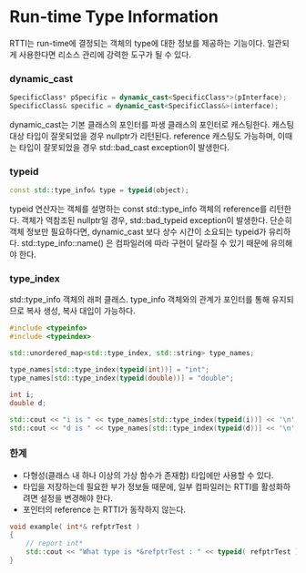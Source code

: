 # Run-time Type Information

RTTI는 run-time에 결정되는 객체의 type에 대한 정보를 제공하는 기능이다.
일관되게 사용한다면 리소스 관리에 강력한 도구가 될 수 있다.

### dynamic_cast

``` c++
SpecificClass* pSpecific = dynamic_cast<SpecificClass*>(pInterface); 
SpecificClass& specific = dynamic_cast<SpecificClass&>(interface); 
```

dynamic_cast는 기본 클래스의 포인터를 파생 클래스의 포인터로 캐스팅한다.
캐스팅 대상 타입이 잘못되었을 경우 nullptr가 리턴된다.
reference 캐스팅도 가능하며, 이때는 타입이 잘못되었을 경우 std::bad_cast exception이 발생한다.

### typeid

``` c++
const std::type_info& type = typeid(object); 
```

typeid 연산자는 객체를 설명하는 const std::type_info 객체의 reference를 리턴한다.
객체가 역참조된 nullptr일 경우, std::bad_typeid exception이 발생한다. 
단순히 객체 정보만 필요하다면, dynamic_cast 보다 상수 시간이 소요되는 typeid가 유리하다.
std::type_info::name() 은 컴파일러에 따라 구현이 달라질 수 있기 때문에 유의해야 한다.

### type_index

std::type_info 객체의 래퍼 클래스.
type_info 객체와의 관계가 포인터를 통해 유지되므로 복사 생성, 복사 대입이 가능하다.

``` c++
#include <typeinfo>
#include <typeindex>

std::unordered_map<std::type_index, std::string> type_names;

type_names[std::type_index(typeid(int))] = "int";
type_names[std::type_index(typeid(double))] = "double";

int i;
double d;
 
std::cout << "i is " << type_names[std::type_index(typeid(i))] << '\n';
std::cout << "d is " << type_names[std::type_index(typeid(d))] << '\n'; 
```

### 한계

- 다형성(클래스 내 하나 이상의 가상 함수가 존재함) 타입에만 사용할 수 있다. 
- 타입을 저장하는데 필요한 부가 정보들 때문에, 일부 컴파일러는 RTTI를 활성화하려면 설정을 변경해야 한다.
- 포인터의 reference 는 RTTI가 동작하지 않는다.

``` c++
void example( int*& refptrTest )
{
    // report int*
    std::cout << "What type is *&refptrTest : " << typeid( refptrTest ).name() << std::endl;
}
```
